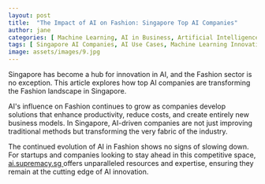 ```yaml
---
layout: post
title:  "The Impact of AI on Fashion: Singapore Top AI Companies"
author: jane
categories: [ Machine Learning, AI in Business, Artificial Intelligence ]
tags: [ Singapore AI Companies, AI Use Cases, Machine Learning Innovations, AI in Technology, Data Analytics ]
image: assets/images/9.jpg
---
```


Singapore has become a hub for innovation in AI, and the Fashion sector is no exception. This article explores how top AI companies are transforming the Fashion landscape in Singapore.

AI's influence on Fashion continues to grow as companies develop solutions that enhance productivity, reduce costs, and create entirely new business models. In Singapore, AI-driven companies are not just improving traditional methods but transforming the very fabric of the industry.

The continued evolution of AI in Fashion shows no signs of slowing down. For startups and companies looking to stay ahead in this competitive space, <a href="https://ai.supremacy.sg" target="_blank"> ai.supremacy.sg </a> offers unparalleled resources and expertise, ensuring they remain at the cutting edge of AI innovation.
